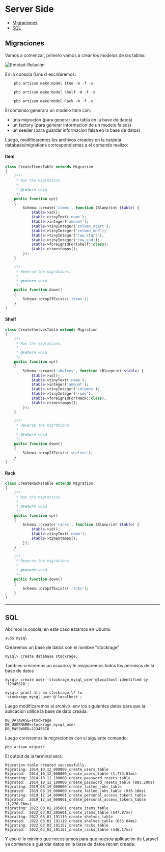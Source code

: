 # Server Side

-   [Migraciones](#section-1)
-   [SQL](#section-2)

<a name="section-1"></a>

## Migraciones

Vamos a comenzar, primero vamos a crear los modelos de las tablas:

![Entidad-Relación](/vendor/binarytorch/larecipe/assets/img/diagram_entity_relation.jpg)

En la consola (Linux) escribiremos:

```php
    php artisan make:model Item -m -f -s

    php artisan make:model Shelf -m -f -s

    php artisan make:model Rack -m -f -s
```

El comando generara un modelo Item con:

-   una migración (para generar una tabla en la base de datos)
-   un factory (para generar informacion de un modelo falsos)
-   un seeder (para guardar informacion falsa en la base de datos)

Luego, modificaremos los archivos creados en la carpeta database/migrations correspondientes a el comando realizo:

#### Item

```php
class CreateItemsTable extends Migration
{
    /**
     * Run the migrations.
     *
     * @return void
     */
    public function up()
    {
        Schema::create('items', function (Blueprint $table) {
            $table->id();
            $table->tinyText('name');
            $table->integer('amount');
            $table->tinyInteger('column_start');
            $table->tinyInteger('column_end');
            $table->tinyInteger('row_start');
            $table->tinyInteger('row_end');
            $table->foreignIdFor(Shelf::class);
            $table->timestamps();
        });
    }

    /**
     * Reverse the migrations.
     *
     * @return void
     */
    public function down()
    {
        Schema::dropIfExists('items');
    }
}
```

#### Shelf

```php
class CreateShelvesTable extends Migration
{
    /**
     * Run the migrations.
     *
     * @return void
     */
    public function up()
    {
        Schema::create('shelves', function (Blueprint $table) {
            $table->id();
            $table->tinyText('name');
            $table->integer('amount');
            $table->tinyInteger('columns');
            $table->tinyInteger('rows');
            $table->foreignIdFor(Rack::class);
            $table->timestamps();
        });
    }

    /**
     * Reverse the migrations.
     *
     * @return void
     */
    public function down()
    {
        Schema::dropIfExists('shelves');
    }
}
```

#### Rack

```php
class CreateRacksTable extends Migration
{
    /**
     * Run the migrations.
     *
     * @return void
     */
    public function up()
    {
        Schema::create('racks', function (Blueprint $table) {
            $table->id();
            $table->tinyText('name');
            $table->timestamps();
        });
    }

    /**
     * Reverse the migrations.
     *
     * @return void
     */
    public function down()
    {
        Schema::dropIfExists('racks');
    }
}
```

---

<a name="section-2"></a>

## SQL

Abrimos la cosola, en este caso estamos en Ubuntu

```console
sudo mysql
```

Crearemos un base de datos con el nombre "stockrage"

```console
mysql> create database stockrage;
```

Tambien crearemos un usuario y le asignaremos todos los permisos de la base de datos

```console
mysql> create user 'stockrage_mysql_user'@localhost identified by '12345678';

mysql> grant all on stockrage.\* to 'stockrage_mysql_user'@'localhost';
```

Luego modificaremos el archivo .env los siguientes datos para que la aplicación utilice la base de dato creada.

```env
DB_DATABASE=stockrage
DB_USERNAME=stockrage_mysql_user
DB_PASSWORD=12345678
```

Luego correremos la migraciones con el siguiente comando:

```console
php arisan migrate
```

El output de la terminal sera:

```console
Migration table created successfully.
Migrating: 2014_10_12_000000_create_users_table
Migrated:  2014_10_12_000000_create_users_table (1,773.83ms)
Migrating: 2014_10_12_100000_create_password_resets_table
Migrated:  2014_10_12_100000_create_password_resets_table (883.20ms)
Migrating: 2019_08_19_000000_create_failed_jobs_table
Migrated:  2019_08_19_000000_create_failed_jobs_table (938.10ms)
Migrating: 2019_12_14_000001_create_personal_access_tokens_table
Migrated:  2019_12_14_000001_create_personal_access_tokens_table (1,270.76ms)
Migrating: 2022_03_02_205601_create_items_table
Migrated:  2022_03_02_205601_create_items_table (647.87ms)
Migrating: 2022_03_03_191119_create_shelves_table
Migrated:  2022_03_03_191119_create_shelves_table (635.04ms)
Migrating: 2022_03_03_191152_create_racks_table
Migrated:  2022_03_03_191152_create_racks_table (546.17ms)
```

Y eso el lo minimo que necesitamos para que nuestra aplicación de Laravel ya comience a guardar datos en la base de datos recien creada.
